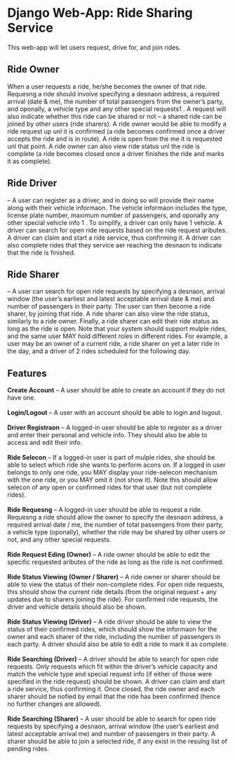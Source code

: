 # Django Web-App: Ride Sharing Service
This web-app will let users
request, drive for, and join rides.
## Ride Owner

When a user requests a ride, he/she becomes the owner of that ride. Requesng
a ride should involve specifying a desnaon address, a required arrival (date & me), the
number of total passengers from the owner’s party, and oponally, a vehicle type and any other
special requests1
. A request will also indicate whether this ride can be shared or not – a shared
ride can be joined by other users (ride sharers). A ride owner would be able to modify a ride
request up unl it is confirmed (a ride becomes confirmed once a driver accepts the ride and is
in route). A ride is open from the me it is requested unl that point. A ride owner can also
view ride status unl the ride is complete (a ride becomes closed once a driver finishes the ride
and marks it as complete).


## Ride Driver
– A user can register as a driver, and in doing so will provide their name along with
their vehicle informaon. The vehicle informaon includes the type, license plate number,
maximum number of passengers, and oponally any other special vehicle info
1
. To simplify, a
driver can only have 1 vehicle. A driver can search for open ride requests based on the ride
request aributes. A driver can claim and start a ride service, thus confirming it. A driver can
also complete rides that they service aer reaching the desnaon to indicate that the ride is
finished.

## Ride Sharer
– A user can search for open ride requests by specifying a desnaon, arrival
window (the user’s earliest and latest acceptable arrival date & me) and number of passengers
in their party. The user can then become a ride sharer, by joining that ride. A ride sharer can
also view the ride status, similarly to a ride owner. Finally, a ride sharer can edit their ride status
as long as the ride is open.
Note that your system should support mulple rides, and the same user MAY hold different
roles in different rides. For example, a user may be an owner of a current ride, a ride sharer on
yet a later ride in the day, and a driver of 2 rides scheduled for the following day.

## Features

**Create Account** – A user should be able to create an account if they do not have one.<br><br>
**Login/Logout** – A user with an account should be able to login and logout.<br><br>
**Driver Registraon** – A logged-in user should be able to register as a driver and enter their
personal and vehicle info. They should also be able to access and edit their info.<br><br>
**Ride Selecon** – If a logged-in user is part of mulple rides, she should be able to select which
ride she wants to perform acons on. If a logged in user belongs to only one ride, you MAY
display your ride-selecon mechanism with the one ride, or you MAY omit it (not show it). Note
this should allow selecon of any open or confirmed rides for that user (but not complete rides).<br><br>
**Ride Requesng** – A logged-in user should be able to request a ride. Requesng a ride should
allow the owner to specify the desnaon address, a required arrival date / me, the number of
total passengers from their party, a vehicle type (oponally), whether the ride may be shared by
other users or not, and any other special requests.<br><br>
**Ride Request Eding (Owner)** – A ride owner should be able to edit the specific requested
aributes of the ride as long as the ride is not confirmed.<br><br>
**Ride Status Viewing (Owner / Sharer)** – A ride owner or sharer should be able to view the
status of their non-complete rides. For open ride requests, this should show the current ride
details (from the original request + any updates due to sharers joining the ride). For confirmed
ride requests, the driver and vehicle details should also be shown.<br><br>
**Ride Status Viewing (Driver)** – A ride driver should be able to view the status of their confirmed
rides, which should show the informaon for the owner and each sharer of the ride, including
the number of passengers in each party. A driver should also be able to edit a ride to mark it as
complete.<br><br>
**Ride Searching (Driver)** – A driver should be able to search for open ride requests. Only requests
which fit within the driver’s vehicle capacity and match the vehicle type and special request info
(if either of those were specified in the ride request) should be shown. A driver can claim and
start a ride service, thus confirming it. Once closed, the ride owner and each sharer should be
nofied by email that the ride has been confirmed (hence no further changes are allowed).<br><br>
**Ride Searching (Sharer)** – A user should be able to search for open ride requests by specifying a
desnaon, arrival window (the user’s earliest and latest acceptable arrival me) and number
of passengers in their party. A sharer should be able to join a selected ride, if any exist in the
resulng list of pending rides.
